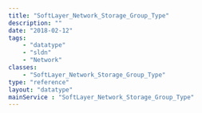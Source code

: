```yaml
---
title: "SoftLayer_Network_Storage_Group_Type"
description: ""
date: "2018-02-12"
tags:
    - "datatype"
    - "sldn"
    - "Network"
classes:
    - "SoftLayer_Network_Storage_Group_Type"
type: "reference"
layout: "datatype"
mainService : "SoftLayer_Network_Storage_Group_Type"
---
```

